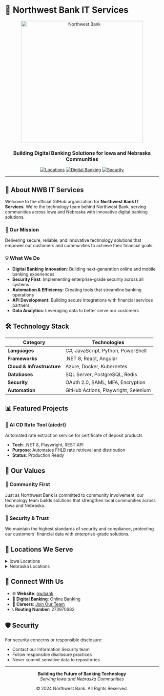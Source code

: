 # 🏦 Northwest Bank IT Services

<div align="center">
  <img src="https://nw.bank/wp-content/uploads/2021/09/northwest-bank-logo.svg" alt="Northwest Bank" width="400"/>
  
  ### Building Digital Banking Solutions for Iowa and Nebraska Communities
  
  [![Locations](https://img.shields.io/badge/Locations-Iowa%20%26%20Nebraska-green)](https://nw.bank/locations)
  [![Digital Banking](https://img.shields.io/badge/Digital%20Banking-Mobile%20%26%20Online-blue)](https://nw.bank/digital-banking)
  [![Security](https://img.shields.io/badge/Security-Enterprise%20Grade-red)](https://nw.bank)
</div>

---

## 🚀 About NWB IT Services

Welcome to the official GitHub organization for **Northwest Bank IT Services**. We're the technology team behind Northwest Bank, serving communities across Iowa and Nebraska with innovative digital banking solutions.

### 🎯 Our Mission
Delivering secure, reliable, and innovative technology solutions that empower our customers and communities to achieve their financial goals.

### 💡 What We Do
- **Digital Banking Innovation**: Building next-generation online and mobile banking experiences
- **Security First**: Implementing enterprise-grade security across all systems
- **Automation & Efficiency**: Creating tools that streamline banking operations
- **API Development**: Building secure integrations with financial services partners
- **Data Analytics**: Leveraging data to better serve our customers

## 🛠️ Technology Stack

<div align="center">
  
| Category | Technologies |
|----------|-------------|
| **Languages** | C#, JavaScript, Python, PowerShell |
| **Frameworks** | .NET 8, React, Angular |
| **Cloud & Infrastructure** | Azure, Docker, Kubernetes |
| **Databases** | SQL Server, PostgreSQL, Redis |
| **Security** | OAuth 2.0, SAML, MFA, Encryption |
| **Automation** | GitHub Actions, Playwright, Selenium |

</div>

## 📊 Featured Projects

### 🎯 AI CD Rate Tool (aicdrt)
Automated rate extraction service for certificate of deposit products
- **Tech**: .NET 8, Playwright, REST API
- **Purpose**: Automates FHLB rate retrieval and distribution
- **Status**: Production Ready


## 🤝 Our Values

### 🌟 Community First
Just as Northwest Bank is committed to community involvement, our technology team builds solutions that strengthen local communities across Iowa and Nebraska.

### 🔐 Security & Trust
We maintain the highest standards of security and compliance, protecting our customers' financial data with enterprise-grade solutions.


## 📍 Locations We Serve

<details>
<summary>Iowa Locations</summary>

- Ankeny
- West Des Moines
- Fort Dodge
- Sioux City
- And many more communities across Iowa

</details>

<details>
<summary>Nebraska Locations</summary>

- Omaha
- Additional Nebraska communities

</details>

## 🔗 Connect With Us

- 🌐 **Website**: [nw.bank](https://nw.bank)
- 📱 **Digital Banking**: [Online Banking](https://nw.bank/digital-banking)
- 💼 **Careers**: [Join Our Team](https://nw.bank/careers)
- 📞 **Routing Number**: 273970682

## 🛡️ Security

For security concerns or responsible disclosure:
- Contact our Information Security team
- Follow responsible disclosure practices
- Never commit sensitive data to repositories

---

<div align="center">
  
**Building the Future of Banking Technology**  
*Serving Iowa and Nebraska Communities*

© 2024 Northwest Bank. All Rights Reserved.

</div> 

